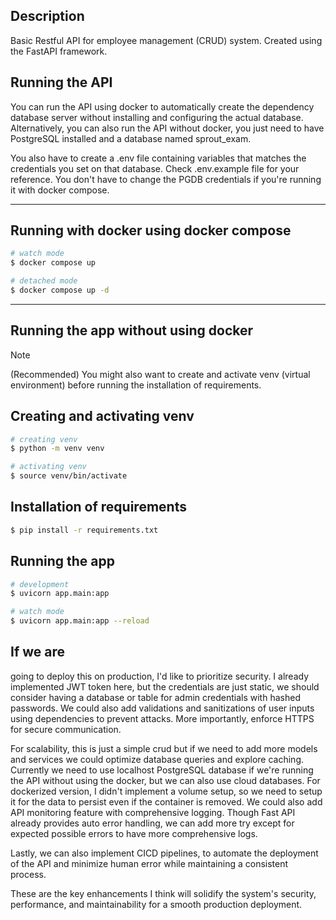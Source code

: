 ## Description
Basic Restful API for employee management (CRUD) system. Created using the FastAPI framework.

## Running the API
You can run the API using docker to automatically create the dependency database server without installing and configuring the actual database.
Alternatively, you can also run the API without docker, you just need to have PostgreSQL installed and a database named sprout_exam.

You also have to create a .env file containing variables that matches the credentials you set on that database. Check .env.example file for your reference. You don't have to change the PGDB credentials if you're running it with docker compose.

---


## Running with docker using docker compose
```bash
# watch mode
$ docker compose up

# detached mode
$ docker compose up -d
```

---


## Running the app without using docker
> [!NOTE]
> (Recommended) You might also want to create and activate venv (virtual environment) before running the installation of requirements.

## Creating and activating venv
```bash
# creating venv
$ python -m venv venv

# activating venv
$ source venv/bin/activate
```


## Installation of requirements
```bash
$ pip install -r requirements.txt
```

## Running the app
```bash
# development
$ uvicorn app.main:app

# watch mode
$ uvicorn app.main:app --reload
```

## If we are
going to deploy this on production, I'd like to prioritize security. I already implemented JWT token here, but the credentials are just static, we should consider having a database or table for admin credentials with hashed passwords. We could also add validations and sanitizations of user inputs using dependencies to prevent attacks. More importantly, enforce HTTPS for secure communication.

For scalability, this is just a simple crud but if we need to add more models and services we could optimize database queries and explore caching. Currently we need to use localhost PostgreSQL database if we're running the API without using the docker, but we can also use cloud databases. For dockerized version, I didn't implement a volume setup, so we need to setup it for the data to persist even if the container is removed. We could also add API monitoring feature with comprehensive logging. Though Fast API already provides auto error handling, we can add more try except for expected possible errors to have more comprehensive logs.

Lastly, we can also implement CICD pipelines, to automate the deployment of the API and minimize human error while maintaining a consistent process.

These are the key enhancements I think will solidify the system's security, performance, and maintainability for a smooth production deployment.

